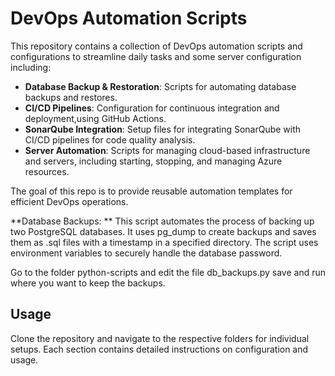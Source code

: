 # DevOps Automation Scripts

This repository contains a collection of DevOps automation scripts and configurations to streamline daily tasks and some server configuration including:

- **Database Backup & Restoration**: Scripts for automating database backups and restores.
- **CI/CD Pipelines**: Configuration for continuous integration and deployment,using GitHub Actions.
- **SonarQube Integration**: Setup files for integrating SonarQube with CI/CD pipelines for code quality analysis.
- **Server Automation**: Scripts for managing cloud-based infrastructure and servers, including starting, stopping, and managing Azure resources.

The goal of this repo is to provide reusable automation templates for efficient DevOps operations.

**Database Backups: **
This script automates the process of backing up two PostgreSQL databases. It uses pg_dump to create backups and saves them as .sql files with a timestamp in a specified directory. The script uses environment variables to securely handle the database password. 

Go to the folder python-scripts and edit the file db_backups.py save and run where you want to keep the backups.

## Usage

Clone the repository and navigate to the respective folders for individual setups. Each section contains detailed instructions on configuration and usage.

